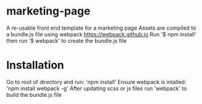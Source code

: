# marketing-page
A re-usable front end template for a marketing page
Assets are compiled to a bundle.js file using webpack https://webpack.github.io
Run '$ npm install' then run '$ webpack' to create the bundle.js file

# Installation
Go to root of directory and run:
'npm install'
Ensure webpack is intalled:
'npm install webpack -g'
After updating scss or js files run 'webpack' to build the bundle.js file
